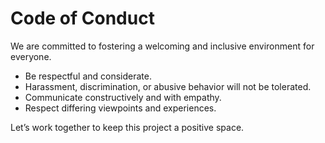 # Code of Conduct

We are committed to fostering a welcoming and inclusive environment for everyone.

- Be respectful and considerate.
- Harassment, discrimination, or abusive behavior will not be tolerated.
- Communicate constructively and with empathy.
- Respect differing viewpoints and experiences.

Let’s work together to keep this project a positive space.
